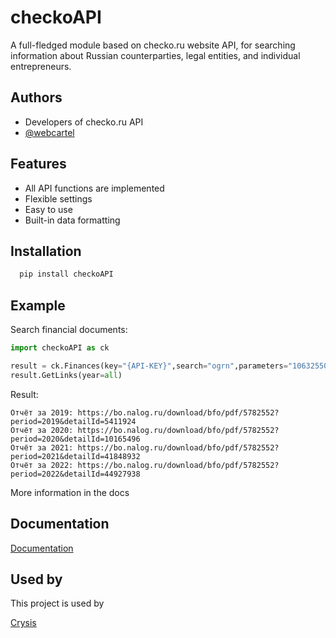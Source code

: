 
# checkoAPI

A full-fledged module based on checko.ru website API, for searching information about Russian counterparties, legal entities, and individual entrepreneurs.


## Authors

- Developers of checko.ru API
- [@webcartel](https://github.com/webcartel-https)


## Features

- All API functions are implemented
- Flexible settings
- Easy to use
- Built-in data formatting


## Installation
```bash
  pip install checkoAPI
```

## Example

Search financial documents:

```python
import checkoAPI as ck 

result = ck.Finances(key="{API-KEY}",search="ogrn",parameters="1063255027330")
result.GetLinks(year=all)
```

Result: 

``` 
Отчёт за 2019: https://bo.nalog.ru/download/bfo/pdf/5782552?period=2019&detailId=5411924
Отчёт за 2020: https://bo.nalog.ru/download/bfo/pdf/5782552?period=2020&detailId=10165496
Отчёт за 2021: https://bo.nalog.ru/download/bfo/pdf/5782552?period=2021&detailId=41848932
Отчёт за 2022: https://bo.nalog.ru/download/bfo/pdf/5782552?period=2022&detailId=44927938
```

More information in the docs
## Documentation

[Documentation](https://linktodocumentation)


## Used by
This project is used by

[Crysis](https://github.com/webcartel-https/crysisparser)
